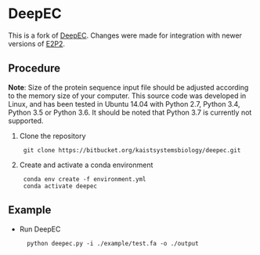 # DeepEC
This is a fork of [DeepEC](https://bitbucket.org/kaistsystemsbiology/deepec/src/master/). Changes were made for integration with newer versions of [E2P2](https://github.com/carnegie/E2P2).

## Procedure

**Note**: 
Size of the protein sequence input file should be adjusted according to the memory size of your computer. 
This source code was developed in Linux, and has been tested in Ubuntu 14.04 with Python 2.7, Python 3.4, Python 3.5 or Python 3.6. 
It should be noted that Python 3.7 is currently not supported.

1. Clone the repository

        git clone https://bitbucket.org/kaistsystemsbiology/deepec.git

2. Create and activate a conda environment

        conda env create -f environment.yml
        conda activate deepec

## Example

- Run DeepEC

        python deepec.py -i ./example/test.fa -o ./output 

